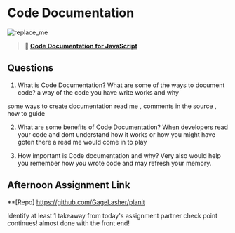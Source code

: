 # Code Documentation

![replace_me](https://codeworks.blob.core.windows.net/public/assets/img/illustrations/placeholder.svg)

> **📖 [Code Documentation for JavaScript](https://codeworksacademy.com/fs-student-guide/resources/wk7/02-JSDocs)**

## Questions

1. What is Code Documentation? What are some of the ways to document code?
a way of the code you have write works and why

some ways to create documentation read me , comments in the source , how to guide

2. What are some benefits of Code Documentation?
When developers read your code and dont understand how it works or how you might have goten there a read me would come in to play

3. How important is Code documentation and why?
Very also would help you remember how you wrote code and may refresh your memory.

## Afternoon Assignment Link

**[Repo] https://github.com/GageLasher/planit

Identify at least 1 takeaway from today's assignment
partner check point continues! almost done with the front end!